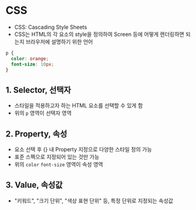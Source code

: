# CSS

- CSS: Cascading Style Sheets
- CSS는 HTML의 각 요소의 style을 정의하여 Screen 등에 어떻게 렌더링하면 되는지 브라우저에 설명하기 위한 언어

```css
p {
  color: orange;
  font-size: 10px;
}
```

## 1. Selector, 선택자

- 스타일을 적용하고자 하는 HTML 요소를 선택할 수 있게 함
- 위의 `p` 영역이 선택자 영역

## 2. Property, 속성

- 요소 선택 후 {} 내 Property 지정으로 다양한 스타일 정의 가능
- 표준 스펙으로 지정되어 있는 것만 가능
- 위의 `color` `font-size` 영역이 속성 영역

## 3. Value, 속성값

- "키워드", "크기 단위", "색상 표현 단위" 등, 특정 단위로 지정되는 속성값